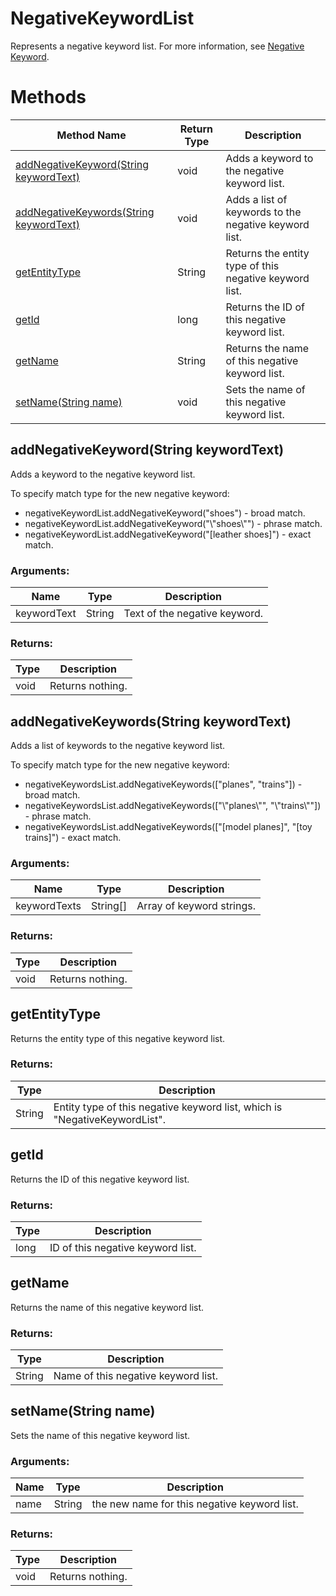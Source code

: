 # NegativeKeywordList
Represents a negative keyword list. For more information, see [Negative Keyword](/bingads/guides/entity-hierarchy-limits#negativekeywords).
# Methods
|Method Name|Return Type|Description|
|-|-|-
[addNegativeKeyword(String keywordText)](#addnegativekeyword~string-keywordtext~)|void|Adds a keyword to the negative keyword list.
[addNegativeKeywords(String keywordText)](#addnegativekeywords~string-keywordtext~)|void|Adds a list of keywords to the negative keyword list.
[getEntityType](#getentitytype)|String|Returns the entity type of this negative keyword list.
[getId](#getid)|long|Returns the ID of this negative keyword list.<br />
[getName](#getname)|String|Returns the name of this negative keyword list.<br />
[setName(String name)](#setname~string-name~)|void|Sets the name of this negative keyword list.<br />

## <a name="addnegativekeyword~string-keywordtext~"></a>addNegativeKeyword(String keywordText)
Adds a keyword to the negative keyword list.

To specify match type for the new negative keyword:

- negativeKeywordList.addNegativeKeyword("shoes") - broad match.
- negativeKeywordList.addNegativeKeyword("\\"shoes\\"") - phrase match.
- negativeKeywordList.addNegativeKeyword("[leather shoes]") - exact match.

### Arguments:
|Name|Type|Description|
|-|-|-
keywordText|String|Text of the negative keyword.
### Returns:
|Type|Description|
|-|-
void|Returns nothing.

## <a name="addnegativekeywords~string-keywordtext~"></a>addNegativeKeywords(String keywordText)
Adds a list of keywords to the negative keyword list.

To specify match type for the new negative keyword:

- negativeKeywordsList.addNegativeKeywords(["planes", "trains"]) - broad match.
- negativeKeywordsList.addNegativeKeywords(["\\"planes\\"", "\\"trains\\""]) - phrase match.
- negativeKeywordsList.addNegativeKeywords(["[model planes]", "[toy trains]") - exact match.


### Arguments:
|Name|Type|Description|
|-|-|-
keywordTexts|String[]|Array of keyword strings.
### Returns:
|Type|Description|
|-|-
void|Returns nothing.

## <a name="getentitytype"></a>getEntityType
Returns the entity type of this negative keyword list.


### Returns:
|Type|Description|
|-|-
String|Entity type of this negative keyword list, which is "NegativeKeywordList".

## <a name="getid"></a>getId
Returns the ID of this negative keyword list.

### Returns:
|Type|Description|
|-|-
long|ID of this negative keyword list.

## <a name="getname"></a>getName
Returns the name of this negative keyword list.

### Returns:
|Type|Description|
|-|-
String|Name of this negative keyword list.

## <a name="setname~string-name~"></a>setName(String name)
Sets the name of this negative keyword list.


### Arguments:
|Name|Type|Description|
|-|-|-
name|String|the new name for this negative keyword list.
### Returns:
|Type|Description|
|-|-
void|Returns nothing.


